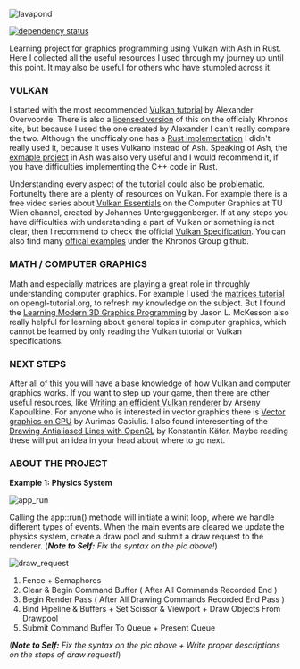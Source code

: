 ![lavapond](https://github.com/hokkonsz/lavapond/assets/54407548/221d3589-282c-48cc-afa2-8181a0e7b332)

[![dependency status](https://deps.rs/repo/github/hokkonsz/lavapond/status.svg)](https://deps.rs/repo/github/hokkonsz/lavapond)

Learning project for graphics programming using Vulkan with Ash in Rust.
Here I collected all the useful resources I used through my journey up until this point.
It may also be useful for others who have stumbled across it.

### VULKAN

I started with the most recommended [Vulkan tutorial](https://vulkan-tutorial.com/Drawing_a_triangle/Drawing/Rendering_and_presentation) by Alexander Overvoorde.
There is also a [licensed version](https://docs.vulkan.org/tutorial/latest/00_Introduction.html) of this on the officialy Khronos site,
but because I used the one created by Alexander I can't really compare the two.
Although the unofficaly one has a [Rust implementation](https://github.com/bwasty/vulkan-tutorial-rs) I didn't really used it, because it uses Vulkano instead of Ash.
Speaking of Ash, the [exmaple project](https://github.com/ash-rs/ash/tree/master/examples) in Ash was also very useful
and I would recommend it, if you have difficulties implementing the C++ code in Rust.

Understanding every aspect of the tutorial could also be problematic. Fortunelty there are a plenty of resources on Vulkan.
For example there is a free video series about [Vulkan Essentials](https://www.youtube.com/watch?v=tLwbj9qys18&list=PLmIqTlJ6KsE1Jx5HV4sd2jOe3V1KMHHgn) on the Computer Graphics at TU Wien channel, created by Johannes Unterguggenberger.
If at any steps you have difficulties with understanding a part of Vulkan or something is not clear, then I recommend to check the official [Vulkan Specification](https://registry.khronos.org/vulkan/specs/1.3-extensions/html/vkspec.html).
You can also find many [offical examples](https://github.com/KhronosGroup/Vulkan-Samples) under the Khronos Group github.

### MATH / COMPUTER GRAPHICS

Math and especially matrices are playing a great role in throughly understanding computer graphics.
For example I used the [matrices tutorial](https://www.opengl-tutorial.org/beginners-tutorials/tutorial-3-matrices/) on opengl-tutorial.org, to refresh my knowledge on the subject.
But I found the [Learning Modern 3D Graphics Programming](https://paroj.github.io/gltut/) by Jason L. McKesson also really helpful for
learning about general topics in computer graphics, which cannot be learned by only reading the Vulkan tutorial or Vulkan specifications.

### NEXT STEPS

After all of this you will have a base knowledge of how Vulkan and computer graphics works. If you want to step up your game, then there
are other useful resources, like [Writing an efficient Vulkan renderer](https://zeux.io/2020/02/27/writing-an-efficient-vulkan-renderer/) by Arseny Kapoulkine.
For anyone who is interested in vector graphics there is [Vector graphics on GPU](https://gasiulis.name/vector-graphics-on-gpu/) by Aurimas Gasiulis.
I also found interesenting of the [Drawing Antialiased Lines with OpenGL](https://blog.mapbox.com/drawing-antialiased-lines-with-opengl-8766f34192dc) by Konstantin Käfer.
Maybe reading these will put an idea in your head about where to go next.

### ABOUT THE PROJECT

**Example 1: Physics System**

![app_run](https://github.com/hokkonsz/lavapond/assets/54407548/2cfed53d-89e8-40d0-9850-2bc8efdaeba7)

Calling the app::run() methode will initiate a winit loop, where we handle different types of events.
When the main events are cleared we update the physics system, create a draw pool and submit a draw request
to the renderer. (_**Note to Self:** Fix the syntax on the pic above!_)

![draw_request](https://github.com/hokkonsz/lavapond/assets/54407548/a879f9f2-990f-48d9-9eec-fbaffbdfa5c7)

1. Fence + Semaphores
2. Clear & Begin Command Buffer ( After All Commands Recorded End )
3. Begin Render Pass ( After All Drawing Commands Recorded End Pass )
4. Bind Pipeline & Buffers + Set Scissor & Viewport + Draw Objects From Drawpool
5. Submit Command Buffer To Queue + Present Queue

(_**Note to Self:**  Fix the syntax on the pic above + Write proper descriptions on the steps of draw request!_)


